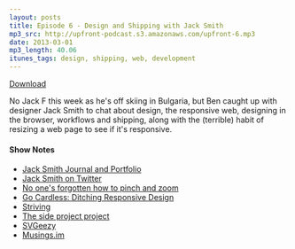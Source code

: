 ```yaml
---
layout: posts
title: Episode 6 - Design and Shipping with Jack Smith
mp3_src: http://upfront-podcast.s3.amazonaws.com/upfront-6.mp3
date: 2013-03-01
mp3_length: 40.06
itunes_tags: design, shipping, web, development
---
```


<a href="http://upfront-podcast.s3.amazonaws.com/upfront-6.mp3" class="download-button">Download</a>

No Jack F this week as he's off skiing in Bulgaria, but Ben caught up with designer Jack Smith to chat about design, the responsive web, designing in the browser, workflows and shipping, along with the (terrible) habit of resizing a web page to see if it's responsive.


#### Show Notes
- [Jack Smith Journal and Portfolio](http://jacksmith.is/)
- [Jack Smith on Twitter](https://twitter.com/jack_l_smith/)
- [No one's forgotten how to pinch and zoom](http://jacksmith.is/writing/no-one-has-forgotten-how-to-pinch-and-zoom/)
- [Go Cardless: Ditching Responsive Design](https://gocardless.com/blog/unresponsive-design/)
- [Striving](http://striving.me/)
- [The side project project](http://sachagreif.com/the-side-project-project/)
- [SVGeezy](http://benhowdle.im/svgeezy/)
- [Musings.im](http://musings.im)
